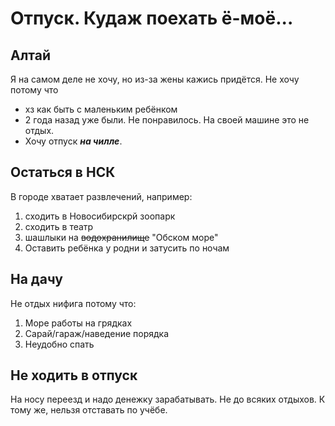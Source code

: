 # Отпуск. Кудаж поехать ё-моё...

## Алтай
Я на самом деле не хочу, но из-за жены кажись придётся.
Не хочу потому что
* хз как быть с маленьким ребёнком
* 2 года назад уже были. Не понравилось. На своей машине это не отдых.
* Хочу отпуск _**на чилле**_.

## Остаться в НСК
В городе хватает развлечений, например:
1. сходить в Новосибирскрй зоопарк
2. сходить в театр
3. шашлыки на ~~водохранилище~~ "Обском море"
4. Оставить ребёнка у родни и затусить по ночам 
## На дачу
Не отдых нифига потому что:
1. Море работы на грядках
2. Сарай/гараж/наведение порядка
3. Неудобно спать
## Не ходить в отпуск
На носу переезд и надо денежку зарабатывать. Не до всяких отдыхов.
К тому же, нельзя отставать по учёбе.